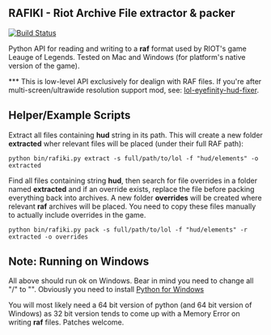 RAFIKI - Riot Archive File extractor & packer
-------------------------------------------

[![Build Status](https://travis-ci.org/tnajdek/rafiki.svg?branch=master)](https://travis-ci.org/tnajdek/rafiki)

Python API for reading and writing to a **raf** format used by RIOT's game Leauge of Legends. Tested on Mac and Windows (for platform's native version of the game).

*** This is low-level API exclusively for dealign with RAF files. If you're after multi-screen/ultrawide resolution support mod, see: [lol-eyefinity-hud-fixer](https://github.com/tnajdek/lol-eyefinity-hud-fixer).

Helper/Example Scripts
----------------------

Extract all files containing **hud** string in its path. This will create a new folder **extracted** wher relevant files will be placed (under their full RAF path):

    python bin/rafiki.py extract -s full/path/to/lol -f "hud/elements" -o extracted
    
Find all files containing string **hud**, then search for file overrides in a folder named **extracted** and if an override exists, replace the file before packing everything back into archives. A new folder **overrides** will be created where relevant **raf** archives will be placed. You need to copy these files manually to actually include overrides in the game.

    python bin/rafiki.py pack -s full/path/to/lol -f "hud/elements" -r extracted -o overrides
    
    
Note: Running on Windows
--------------------------

All above should run ok on Windows. Bear in mind you need to change all "/" to "\". Obviously you need to install [Python for Windows](http://www.python.org/getit/windows/)

You will most likely need a 64 bit version of python (and 64 bit version of Windows) as 32 bit version tends to come up with a Memory Error on writing **raf** files. Patches welcome.
